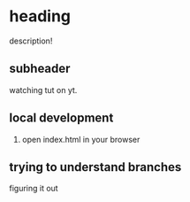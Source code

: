 # heading
description!

## subheader

watching tut on yt.

## local development
1. open index.html in your browser

## trying to understand branches
figuring it out